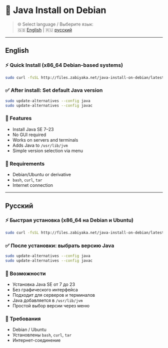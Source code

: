 # 📘 Java Install on Debian

> 🌐 Select language / Выберите язык:  
> 🇬🇧 [English](#english) | 🇷🇺 [русский](#русский)

---

## English

### ⚡ Quick Install (x86_64 Debian-based systems)

```bash
sudo curl -fsSL http://files.zabiyaka.net/java-install-on-debian/latest/no-gui/linux/amd64/java-install-on-debian -o /usr/local/bin/java-install-on-debian && sudo chmod +x /usr/local/bin/java-install-on-debian && sudo java-install-on-debian
```

### ✅ After install: Set default Java version

```bash
sudo update-alternatives --config java
sudo update-alternatives --config javac
```

### 📌 Features

- Install Java SE 7–23
- No GUI required
- Works on servers and terminals
- Adds Java to `/usr/lib/jvm`
- Simple version selection via menu

### 🔧 Requirements

- Debian/Ubuntu or derivative
- `bash`, `curl`, `tar`
- Internet connection

---

## Русский

### ⚡ Быстрая установка (x86_64 на Debian и Ubuntu)

```bash
sudo curl -fsSL http://files.zabiyaka.net/java-install-on-debian/latest/no-gui/linux/amd64/java-install-on-debian -o /usr/local/bin/java-install-on-debian && sudo chmod +x /usr/local/bin/java-install-on-debian && sudo java-install-on-debian
```

### ✅ После установки: выбрать версию Java

```bash
sudo update-alternatives --config java
sudo update-alternatives --config javac
```

### 📌 Возможности

- Установка Java SE от 7 до 23
- Без графического интерфейса
- Подходит для серверов и терминалов
- Java добавляется в `/usr/lib/jvm`
- Простой выбор версии через меню

### 🔧 Требования

- Debian / Ubuntu
- Установлены `bash`, `curl`, `tar`
- Интернет-соединение
